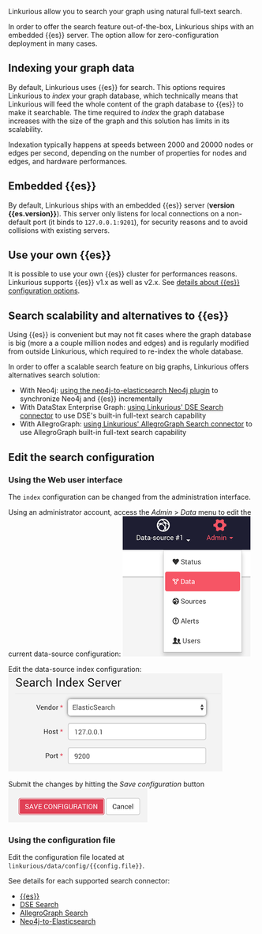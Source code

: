 Linkurious allow you to search your graph using natural full-text search.

In order to offer the search feature out-of-the-box, Linkurious ships with an embedded
{{es}} server. The option allow for zero-configuration deployment in many cases.

## Indexing your graph data

By default, Linkurious uses {{es}} for search.
This options requires Linkurious to *index* your graph database,
which technically means that Linkurious will feed the whole content of the graph database
to {{es}} to make it searchable.
The time required to *index* the graph database increases with the size of the graph and this
solution has limits in its scalability.

Indexation typically happens at speeds between 2000 and 20000 nodes or edges per second,
depending on the number of properties for nodes and edges, and hardware performances.

## Embedded {{es}}

By default, Linkurious ships with an embedded {{es}} server (**version {{es.version}}**).
This server only listens for local connections on a non-default port (it binds to `127.0.0.1:9201`),
for security reasons and to avoid collisions with existing servers.

## Use your own {{es}}

It is possible to use your own {{es}} cluster for performances reasons.
Linkurious supports {{es}} v1.x as well as v2.x.
See [details about {{es}} configuration options](/es-config).

## Search scalability and alternatives to {{es}}

Using {{es}} is convenient but may not fit cases where
the graph database is big (more a a couple million nodes and edges) and is regularly
modified from outside Linkurious, which required to re-index the whole database.

In order to offer a scalable search feature on big graphs,
Linkurious offers alternatives search solution:

- With Neo4j: [using the neo4j-to-elasticsearch Neo4j plugin](/search-neo4j/#neo4j-to-elasticsearch-integration) to synchronize Neo4j and {{es}} incrementally
- With DataStax Enterprise Graph: [using Linkurious' DSE Search connector](/search-dse/#dse-search-integration) to use DSE's built-in full-text search capability
- With AllegroGraph: [using Linkurious' AllegroGraph Search connector](/search-allegrograph/#allegrograph-search-integration) to use AllegroGraph built-in full-text search capability

## Edit the search configuration

### Using the Web user interface

The `index` configuration can be changed from the administration interface.

Using an administrator account, access the *Admin* > *Data* menu to edit the current data-source configuration:
![admin-data menu](menu-data.png)

Edit the data-source index configuration:
![edit data-source configuration form](index-config.png)

Submit the changes by hitting the *Save configuration* button
![save data-source configuration](edit-source-submit.png)

### Using the configuration file

Edit the configuration file located at `linkurious/data/config/{{config.file}}`.

See details for each supported search connector:
- [{{es}}](/es-config)
- [DSE Search](/search-dse/#integrate-with-linkurious)
- [AllegroGraph Search](/search-allegrograph/#integrate-with-linkurious)
- [Neo4j-to-Elasticsearch](/search-neo4j/#integrate-with-linkurious)
